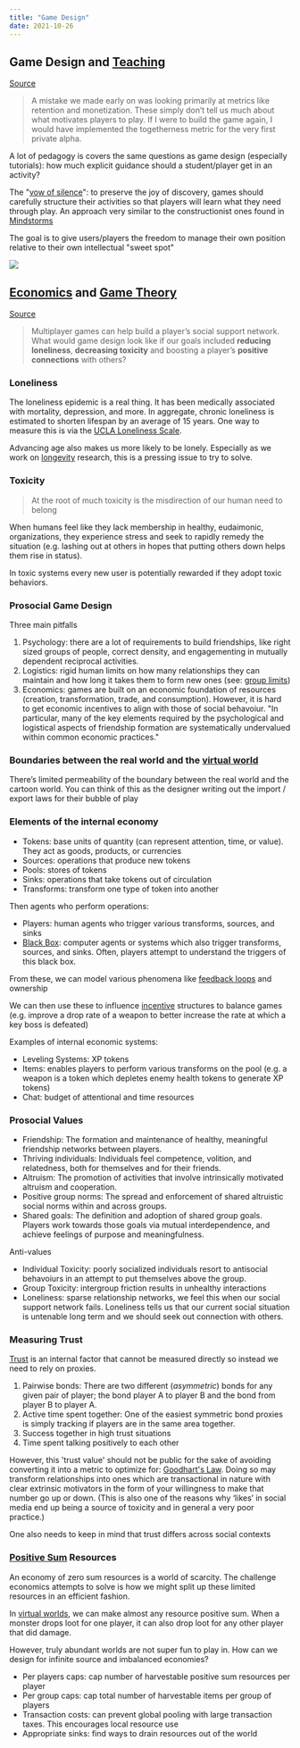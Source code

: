 ```yaml
---
title: "Game Design"
date: 2021-10-26
---
```


## Game Design and [Teaching](thoughts/teaching.md)
[Source](https://klr.tumblr.com/post/159583871898/game-designers-vs-education-researchers-on)

> A mistake we made early on was looking primarily at metrics like retention and monetization. These simply don’t tell us much about what motivates players to play. If I were to build the game again, I would have implemented the togetherness metric for the very first private alpha.

A lot of pedagogy is covers the same questions as game design (especially tutorials): how much explicit guidance should a student/player get in an activity?

The "[vow of silence](https://www.youtube.com/watch?v=xrDZ--AuiL8)": to preserve the joy of discovery, games should carefully structure their activities so that players will learn what they need through play. An approach very similar to the constructionist ones found in [Mindstorms](thoughts/books/mindstorms.md)

The goal is to give users/players the freedom to manage their own position relative to their own intellectual "sweet spot"

![](/thoughts/images/flow.png)

## [Economics](thoughts/economics.md) and [Game Theory](thoughts/game-theory.md)
[Source](https://lostgarden.home.blog/2020/01/11/prosocial-economics-for-game-design-%EF%BB%BF/)

> Multiplayer games can help build a player’s social support network. What would game design look like if our goals included **reducing loneliness**, **decreasing toxicity** and boosting a player’s **positive connections** with others?

### Loneliness
The loneliness epidemic is a real thing. It has been medically associated with mortality, depression, and more. In aggregate, chronic loneliness is estimated to shorten lifespan by an average of 15 years. One way to measure this is via the [UCLA Loneliness Scale](https://en.wikipedia.org/wiki/UCLA_Loneliness_Scale).

Advancing age also makes us more likely to be lonely. Especially as we work on [longevity](thoughts/longevity.md) research, this is a pressing issue to try to solve.

### Toxicity
> At the root of much toxicity is the misdirection of our human need to belong

When humans feel like they lack membership in healthy, eudaimonic, organizations, they experience stress and seek to rapidly remedy the situation (e.g. lashing out at others in hopes that putting others down helps them rise in status).

In toxic systems every new user is potentially rewarded if they adopt toxic behaviors.

### Prosocial Game Design
Three main pitfalls
1. Psychology: there are a lot of requirements to build friendships, like right sized groups of people, correct density, and engagementing in mutually dependent reciprocal activities.
2. Logistics: rigid human limits on how many relationships they can maintain and how long it takes them to form new ones (see: [group limits](thoughts/group-limits.md))
3. Economics: games are built on an economic foundation of resources (creation, transformation, trade, and consumption). However, it is hard to get economic incentives to align with those of social behavoiur. "In particular, many of the key elements required by the psychological and logistical aspects of friendship formation are systematically undervalued within common economic practices."

### Boundaries between the real world and the [virtual world](thoughts/virtual-worlds.md)
There’s limited permeability of the boundary between the real world and the cartoon world. You can think of this as the designer writing out the import / export laws for their bubble of play

### Elements of the internal economy
- Tokens: base units of quantity (can represent attention, time, or value). They act as goods, products, or currencies
- Sources: operations that produce new tokens
- Pools: stores of tokens
- Sinks: operations that take tokens out of circulation
- Transforms: transform one type of token into another

Then agents who perform operations:
- Players: human agents who trigger various transforms, sources, and sinks
- [Black Box](thoughts/black-box.md): computer agents or systems which also trigger transforms, sources, and sinks. Often, players attempt to understand the triggers of this black box.

From these, we can model various phenomena like [feedback loops](thoughts/feedback-loops.md) and ownership

We can then use these to influence [incentive](thoughts/incentives.md) structures to balance games (e.g. improve a drop rate of a weapon to better increase the rate at which a key boss is defeated)

Examples of internal economic systems:
- Leveling Systems: XP tokens
- Items: enables players to perform various transforms on the pool (e.g. a weapon is a token which depletes enemy health tokens to generate XP tokens)
- Chat: budget of attentional and time resources

### Prosocial Values
- Friendship: The formation and maintenance of healthy, meaningful friendship networks between players. 
- Thriving individuals: Individuals feel competence, volition, and relatedness, both for themselves and for their friends. 
- Altruism: The promotion of activities that involve intrinsically motivated altruism and cooperation. 
- Positive group norms: The spread and enforcement of shared altruistic social norms within and across groups.
- Shared goals: The definition and adoption of shared group goals. Players work towards those goals via mutual interdependence, and achieve feelings of purpose and meaningfulness. 

Anti-values
- Individual Toxicity: poorly socialized individuals resort to antisocial behavoiurs in an attempt to put themselves above the group.
- Group Toxicity: intergroup friction results in unhealthy interactions
- Loneliness: sparse relationship networks, we feel this when our social support network fails. Loneliness tells us that our current social situation is untenable long term and we should seek out connection with others.

### Measuring Trust
[Trust](thoughts/trust.md) is an internal factor that cannot be measured directly so instead we need to rely on proxies.
1. Pairwise bonds: There are two different (_asymmetric_) bonds for any given pair of player; the bond player A to player B and the bond from player B to player A.
2. Active time spent together: One of the easiest symmetric bond proxies is simply tracking if players are in the same area together. 
3. Success together in high trust situations
4. Time spent talking positively to each other

However, this 'trust value' should not be public for the sake of avoiding converting it into a metric to optimize for: [Goodhart's Law](thoughts/labels-and-quantization.md). Doing so may transform relationships into ones which are transactional in nature with clear extrinsic motivators in the form of your willingness to make that number go up or down. (This is also one of the reasons why ‘likes’ in social media end up being a source of toxicity and in general a very poor practice.)

One also needs to keep in mind that trust differs across social contexts

### [Positive Sum](thoughts/positive-sum.md) Resources
An economy of zero sum resources is a world of scarcity. The challenge economics attempts to solve is how we might split up these limited resources in an efficient fashion.

In [virtual worlds](thoughts/virtual-worlds.md), we can make almost any resource positive sum. When a monster drops loot for one player, it can also drop loot for any other player that did damage.

However, truly abundant worlds are not super fun to play in. How can we design for infinite source and imbalanced economies?
- Per players caps: cap number of harvestable positive sum resources per player
- Per group caps: cap total number of harvestable items per group of players
- Transaction costs: can prevent global pooling with large transaction taxes. This encourages local resource use
- Appropriate sinks: find ways to drain resources out of the world
